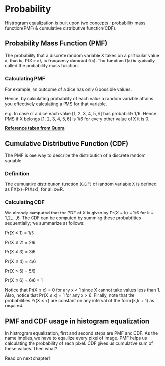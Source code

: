 # Probability

Histrogram equalization is built upon two concepts : probability mass function(PMF) &  cumulative distributive function(CDF).

## Probability Mass Function (PMF)

The probability that a discrete random variable X takes on a particular value x, that is, P(X = x), is frequently denoted f(x). The function f(x) is typically called the probability mass function.

### Calculating PMF

For example, an outcome of a dice has only 6 possible values.

Hence, by calculating probability of each value a random variable attains you effectively calculating a PMS for that variable.

e.g. In case of a dice each value [1, 2, 3, 4, 5, 6] has probability 1/6. Hence PMS if X belongs [1, 2, 3, 4, 5, 6] is 1/6 for every other value of X it is 0.

[**Reference taken from Quora**](https://www.quora.com/How-can-you-calculate-probability-mass-function)

## Cumulative Distributive Function (CDF)

The PMF is one way to describe the distribution of a discrete random variable.

### Definition

The cumulative distribution function (CDF) of random variable X is defined as
FX(x)=P(X≤x), for all x∈R.

### Calculating CDF

We already computed that the PDF of X is given by Pr(X = k) = 1/6 for k = 1,2,...,6. The CDF can be computed by summing these probabilities sequentially; we summarize as follows:

Pr(X ≤ 1) = 1/6

Pr(X ≤ 2) = 2/6

Pr(X ≤ 3) = 3/6

Pr(X ≤ 4) = 4/6

Pr(X ≤ 5) = 5/6

Pr(X ≤ 6) = 6/6 = 1

Notice that Pr(X ≤ x) = 0 for any x < 1 since X cannot take values less than 1. Also, notice that Pr(X ≤ x) = 1 for any x > 6. Finally, note that the probabilities Pr(X ≤ x) are constant on any interval of the form [k,k + 1) as required.

## PMF and CDF usage in histogram equalization

In histrogram equalization, first and second steps are PMF and CDF. As the name implies, we have to eqaulize every pixel of image. PMF helps us calculating the probability of each pixel. CDF gives us cumulative sum of these values. Then what? 

Read on next chapter!